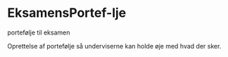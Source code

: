 # EksamensPortef-lje
portefølje til eksamen

Oprettelse af portefølje så underviserne kan holde øje med hvad der sker.
